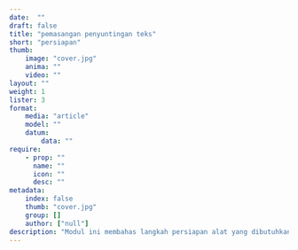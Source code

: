 ```yaml
---
date:  ""
draft: false
title: "pemasangan penyuntingan teks"
short: "persiapan"
thumb:
    image: "cover.jpg"
    anima: ""
    video: ""
layout: ""
weight: 1
lister: 3
format:
    media: "article"
    model: ""
    datum:
        data: ""
require:
    - prop: ""
      name: ""
      icon: ""
      desc: ""
metadata:
    index: false
    thumb: "cover.jpg"
    group: []
    author: ["null"]
description: "Modul ini membahas langkah persiapan alat yang dibutuhkan dalam proses belajar."
---
```

